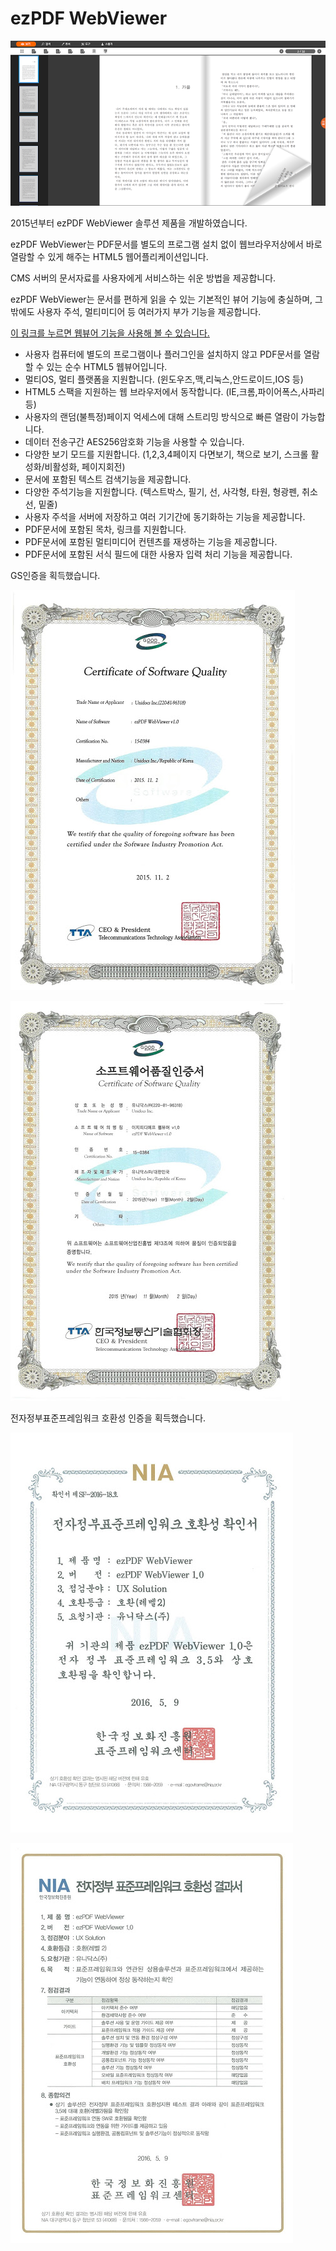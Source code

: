 # ezPDF WebViewer

![](../wikiimage/webviewer.png)





2015년부터 ezPDF WebViewer 솔루션 제품을 개발하였습니다.

ezPDF WebViewer는 PDF문서를 별도의 프로그램 설치 없이 웹브라우저상에서 바로 열람할 수 있게 해주는 HTML5 웹어플리케이션입니다.

CMS 서버의 문서자료를 사용자에게 서비스하는 쉬운 방법을 제공합니다.



ezPDF WebViewer는 문서를 편하게 읽을 수 있는 기본적인 뷰어 기능에 충실하며, 그 밖에도 사용자 주석, 멀티미디어 등 여러가지 부가 기능을 제공합니다.



[이 링크를 누르면 웹뷰어 기능을 사용해 볼 수 있습니다.](http://webviewer.unidocs.co.kr/ezpdf/customLayout.jsp?contentId=657a504446205765627669657765725f55736572204d616e75616c5f32303135313031355f76312e302e706466)



- 사용자 컴퓨터에 별도의 프로그램이나 플러그인을 설치하지 않고 PDF문서를 열람할 수 있는 순수 HTML5 웹뷰어입니다.
- 멀티OS, 멀티 플랫폼을 지원합니다. (윈도우즈,맥,리눅스,안드로이드,IOS 등)
- HTML5 스팩을 지원하는 웹 브라우저에서 동작합니다. (IE,크롬,파이어폭스,사파리 등)
- 사용자의 랜덤(불특정)페이지 억세스에 대해 스트리밍 방식으로 빠른 열람이 가능합니다.
- 데이터 전송구간 AES256암호화 기능을 사용할 수 있습니다.
- 다양한 보기 모드를 지원합니다. (1,2,3,4페이지 다면보기, 책으로 보기, 스크롤 활성화/비활성화, 페이지회전)
- 문서에 포함된 텍스트 검색기능을 제공합니다.
- 다양한 주석기능을 지원합니다. (텍스트박스, 필기, 선, 사각형, 타원, 형광펜, 취소선, 밑줄)
- 사용자 주석을 서버에 저장하고 여러 기기간에 동기화하는 기능을 제공합니다.
- PDF문서에 포함된 목차, 링크를 지원합니다.
- PDF문서에 포함된 멀티미디어 컨텐츠를 재생하는 기능을 제공합니다.
- PDF문서에 포함된 서식 필드에 대한 사용자 입력 처리 기능을 제공합니다.



GS인증을 획득했습니다.

![](../wikiimage/webviewer.1.jpg)

![](../wikiimage/webviewer.2.jpg)


전자정부표준프레임워크 호환성 인증을 획득했습니다.

![](../wikiimage/webviewer.3.jpg)

![](../wikiimage/webviewer.4.jpg)







